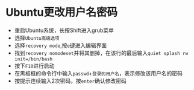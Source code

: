 # Ubuntu更改用户名密码

- 重启Ubuntu系统，长按Shift进入grub菜单
- 选择`Ubuntu高级选项`
- 选择`recovery mode`,按`e`键进入编辑界面
- 找到`recovery nomodeset`并将其删掉，在该行的最后输入`quiet splash rw init=/bin/bash`
- 按下`F10`进行启动
- 在黑板框的命令行中输入`passwd`+`登录的用户名`，表示修改该用户名的密码
- 按提示连续输入2次密码，按`enter`确认修改密码